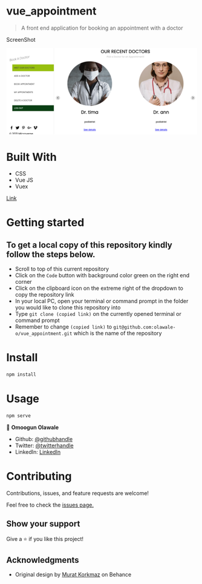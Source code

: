 # vue_appointment

> A front end application for booking an appointment with a doctor

ScreenShot

![screenshot](https://github.com/olawale-o/vue_appointment/blob/home/screenshot.png?raw=true")

# Built With
- CSS
- Vue JS
- Vuex

[Link](https://vue-appointment.vercel.app/)

# Getting started
## To get a local copy of this repository kindly follow the steps below.
- Scroll to top of this current repository
- Click on the `Code` button with background color green on the right end corner
- Click on the clipboard icon on the extreme right of the dropdown to copy the repository link
- In your local PC, open your terminal or command prompt in the folder you would like to clone this repository into
- Type `git clone (copied link)` on the currently opened terminal or command prompt
- Remember to change `(copied link)` to `git@github.com:olawale-o/vue_appointment.git` which is the name of the repository

# Install
```bash
npm install
```

# Usage
```bash
npm serve
```

👤 **Omoogun Olawale**

* Github: [@githubhandle](https://github.com/olawale-o)
* Twitter: [@twitterhandle](https://twitter.com/ibreaktherules)
* LinkedIn: [LinkedIn](https://www.linkedin.com/in/olawaleomoogun/)

# Contributing
Contributions, issues, and feature requests are welcome!

Feel free to check the [issues page.](https://github.com/olawale-o/vue_appointment/issues)
## Show your support

Give a ⭐️ if you like this project!

## Acknowledgments
- Original design by [Murat Korkmaz](https://www.behance.net/muratk) on Behance

